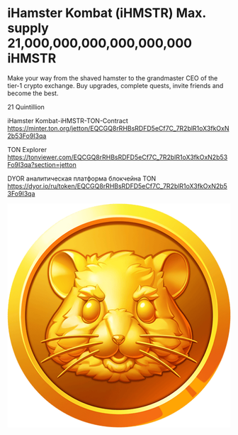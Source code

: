 # iHamster Kombat (iHMSTR) Max. supply 21,000,000,000,000,000,000 iHMSTR

Make your way from the shaved hamster to the grandmaster CEO of the tier-1 crypto exchange.  Buy upgrades, complete quests, invite friends and become the best.

21 Quintillion

iHamster Kombat-iHMSTR-TON-Contract 
https://minter.ton.org/jetton/EQCGQ8rRHBsRDFD5eCf7C_7R2blR1oX3fkOxN2b53Fo9I3qa

TON Explorer https://tonviewer.com/EQCGQ8rRHBsRDFD5eCf7C_7R2blR1oX3fkOxN2b53Fo9I3qa?section=jetton

DYOR аналитическая платформа блокчейна TON https://dyor.io/ru/token/EQCGQ8rRHBsRDFD5eCf7C_7R2blR1oX3fkOxN2b53Fo9I3qa

<p align="center">
  <img src="https://github.com/js2028497/iHamsterKombat/blob/main/iHMSTR.png">
</p>
